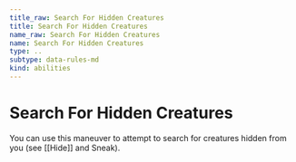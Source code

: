 ```yaml
---
title_raw: Search For Hidden Creatures
title: Search For Hidden Creatures
name_raw: Search For Hidden Creatures
name: Search For Hidden Creatures
type: ..
subtype: data-rules-md
kind: abilities
---
```


# Search For Hidden Creatures

You can use this maneuver to attempt to search for creatures hidden from you (see [[Hide]] and Sneak).
